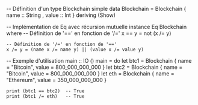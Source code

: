 -- Définition d'un type Blockchain simple
data Blockchain = Blockchain
    { name  :: String
    , value :: Int
    } deriving (Show)

-- Implémentation de Eq avec récursion mutuelle
instance Eq Blockchain where
    -- Définition de '==' en fonction de '/='
    x == y = not (x /= y)

    -- Définition de '/=' en fonction de '=='
    x /= y = (name x /= name y) || (value x /= value y)

-- Exemple d'utilisation
main :: IO ()
main = do
    let btc1 = Blockchain { name = "Bitcoin", value = 800_000_000_000 }
    let btc2 = Blockchain { name = "Bitcoin", value = 800_000_000_000 }
    let eth  = Blockchain { name = "Ethereum", value = 350_000_000_000 }

    print (btc1 == btc2)  -- True
    print (btc1 /= eth)   -- True
